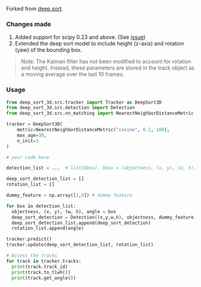 Forked from [deep sort](https://github.com/nwojke/deep_sort).


### Changes made
1. Added support for scipy 0.23 and above. (See [issue](https://github.com/nwojke/deep_sort/issues/330))
2. Extended the deep sort model to include height (z-axis) and rotation (yaw) of the bounding box.
> Note: The Kalman filter has not been modified to account for rotation and height.
Instead, these parameters are stored in the track object as a moving average over the last 10 frames.


### Usage

```python
from deep_sort_3d.src.tracker import Tracker as DeepSort3D
from deep_sort_3d.src.detection import Detection
from deep_sort_3d.src.nn_matching import NearestNeighborDistanceMetric

tracker = DeepSort3D(
    metric=NearestNeighborDistanceMetric("cosine", 0.2, 100),
    max_age=30,
    n_init=3
)

# your code here

detection_list = ...  # list[bbox], bbox = (objectness, (x, y), (w, h), angle)

deep_sort_detection_list = []
rotation_list = []

dummy_feature = np.array([1,0]) # dummy feature

for box in detection_list:
  objectness, (x, y), (w, h), angle = box
  deep_sort_detection = Detection((x,y,w,h), objectness, dummy_feature)
  deep_sort_detection_list.append(deep_sort_detection)
  rotation_list.append(angle)

tracker.predict()
tracker.update(deep_sort_detection_list, rotation_list)

# Access the tracks
for track in tracker.tracks:
  print(track.track_id)
  print(track.to_tlwh())
  print(track.get_angle())
```
